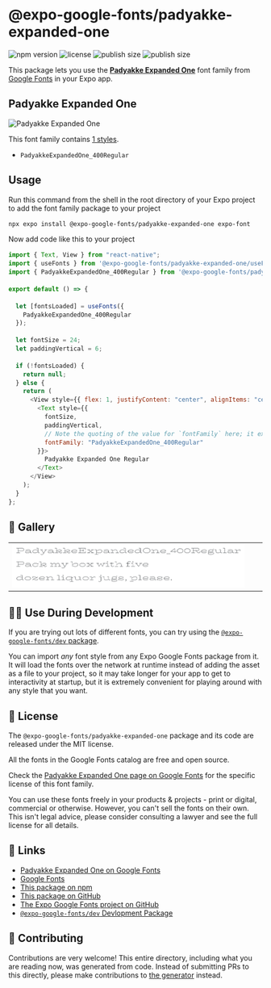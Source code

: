 # @expo-google-fonts/padyakke-expanded-one

![npm version](https://flat.badgen.net/npm/v/@expo-google-fonts/padyakke-expanded-one)
![license](https://flat.badgen.net/github/license/expo/google-fonts)
![publish size](https://flat.badgen.net/packagephobia/install/@expo-google-fonts/padyakke-expanded-one)
![publish size](https://flat.badgen.net/packagephobia/publish/@expo-google-fonts/padyakke-expanded-one)

This package lets you use the [**Padyakke Expanded One**](https://fonts.google.com/specimen/Padyakke+Expanded+One) font family from [Google Fonts](https://fonts.google.com/) in your Expo app.

## Padyakke Expanded One

![Padyakke Expanded One](./font-family.png)

This font family contains [1 styles](#-gallery).

- `PadyakkeExpandedOne_400Regular`

## Usage

Run this command from the shell in the root directory of your Expo project to add the font family package to your project

```sh
npx expo install @expo-google-fonts/padyakke-expanded-one expo-font
```

Now add code like this to your project

```js
import { Text, View } from "react-native";
import { useFonts } from '@expo-google-fonts/padyakke-expanded-one/useFonts';
import { PadyakkeExpandedOne_400Regular } from '@expo-google-fonts/padyakke-expanded-one/400Regular';

export default () => {

  let [fontsLoaded] = useFonts({
    PadyakkeExpandedOne_400Regular
  });

  let fontSize = 24;
  let paddingVertical = 6;

  if (!fontsLoaded) {
    return null;
  } else {
    return (
      <View style={{ flex: 1, justifyContent: "center", alignItems: "center" }}>
        <Text style={{
          fontSize,
          paddingVertical,
          // Note the quoting of the value for `fontFamily` here; it expects a string!
          fontFamily: "PadyakkeExpandedOne_400Regular"
        }}>
          Padyakke Expanded One Regular
        </Text>
      </View>
    );
  }
};
```

## 🔡 Gallery


||||
|-|-|-|
|![PadyakkeExpandedOne_400Regular](./400Regular/PadyakkeExpandedOne_400Regular.ttf.png)||||


## 👩‍💻 Use During Development

If you are trying out lots of different fonts, you can try using the [`@expo-google-fonts/dev` package](https://github.com/expo/google-fonts/tree/master/font-packages/dev#readme).

You can import _any_ font style from any Expo Google Fonts package from it. It will load the fonts over the network at runtime instead of adding the asset as a file to your project, so it may take longer for your app to get to interactivity at startup, but it is extremely convenient for playing around with any style that you want.


## 📖 License

The `@expo-google-fonts/padyakke-expanded-one` package and its code are released under the MIT license.

All the fonts in the Google Fonts catalog are free and open source.

Check the [Padyakke Expanded One page on Google Fonts](https://fonts.google.com/specimen/Padyakke+Expanded+One) for the specific license of this font family.

You can use these fonts freely in your products & projects - print or digital, commercial or otherwise. However, you can't sell the fonts on their own. This isn't legal advice, please consider consulting a lawyer and see the full license for all details.

## 🔗 Links

- [Padyakke Expanded One on Google Fonts](https://fonts.google.com/specimen/Padyakke+Expanded+One)
- [Google Fonts](https://fonts.google.com/)
- [This package on npm](https://www.npmjs.com/package/@expo-google-fonts/padyakke-expanded-one)
- [This package on GitHub](https://github.com/expo/google-fonts/tree/master/font-packages/padyakke-expanded-one)
- [The Expo Google Fonts project on GitHub](https://github.com/expo/google-fonts)
- [`@expo-google-fonts/dev` Devlopment Package](https://github.com/expo/google-fonts/tree/master/font-packages/dev)

## 🤝 Contributing

Contributions are very welcome! This entire directory, including what you are reading now, was generated from code. Instead of submitting PRs to this directly, please make contributions to [the generator](https://github.com/expo/google-fonts/tree/master/packages/generator) instead.
